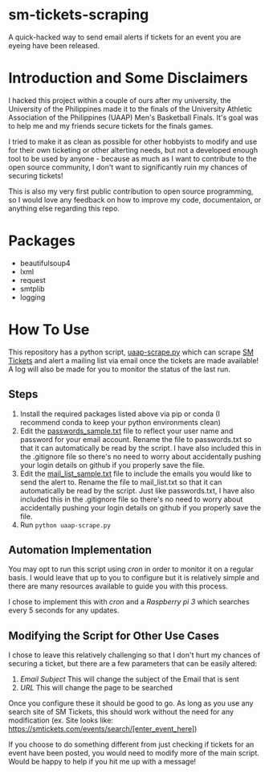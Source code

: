 # sm-tickets-scraping
A quick-hacked way to send email alerts if tickets for an event you are eyeing have been released.

# Introduction and Some Disclaimers
I hacked this project within a couple of ours after my university, the University of the Philippines made it to the finals of the University Athletic Association of the Philippines (UAAP) Men's Basketball Finals. It's goal was to help me and my friends secure tickets for the finals games.

I tried to make it as clean as possible for other hobbyists to modify and use for their own ticketing or other alterting needs, but not a developed enough tool to be used by anyone - because as much as I want to contribute to the open source community, I don't want to significantly ruin my chances of securing tickets!

This is also my very first public contribution to open source programming, so I would love any feedback on how to improve my code, documentaion, or anything else regarding this repo.

# Packages
- beautifulsoup4
- lxml
- request
- smtplib
- logging

# How To Use
This repository has a python script, [uaap-scrape.py](https://github.com/aescay/sm-tickets-scraping/blob/master/uaap-scrape.py) which can scrape [SM Tickets](https://smtickets.com) and alert a mailing list via email once the tickets are made available! A log will also be made for you to monitor the status of the last run.

## Steps
1. Install the required packages listed above via pip or conda (I recommend conda to keep your python environments clean)
2. Edit the [passwords_sample.txt](https://github.com/aescay/sm-tickets-scraping/blob/master/passwords_sample.txt) file to reflect your user name and password for your email account. Rename the file to passwords.txt so that it can automatically be read by the script. I have also included this in the .gitignore file so there's no need to worry about accidentally pushing your login details on github if you properly save the file.
3. Edit the [mail_list_sample.txt](https://github.com/aescay/sm-tickets-scraping/blob/master/mail_list_sample.txt) file to include the emails you would like to send the alert to. Rename the file to mail_list.txt so that it can automatically be read by the script. Just like passwords.txt, I have also included this in the .gitignore file so there's no need to worry about accidentally pushing your login details on github if you properly save the file.
4. Run `python uaap-scrape.py`

## Automation Implementation
You may opt to run this script using *cron* in order to monitor it on a regular basis. I would leave that up to you to configure but it is relatively simple and there are many resources available to guide you with this process.  
  
I chose to implement this with *cron* and a *Raspberry pi 3* which searches every 5 seconds for any updates.

## Modifying the Script for Other Use Cases
I chose to leave this relatively challenging so that I don't hurt my chances of securing a ticket, but there are a few parameters that can be easily altered:  
1. *Email Subject* This will change the subject of the Email that is sent
2. *URL* This will change the page to be searched

Once you configure these it should be good to go. As long as you use any search site of SM Tickets, this should work without the need for any modification (ex. Site looks like: https://smtickets.com/events/search/[enter_event_here])
  
If you choose to do something different from just checking if tickets for an event have been posted, you would need to modify more of the main script. Would be happy to help if you hit me up with a message!
